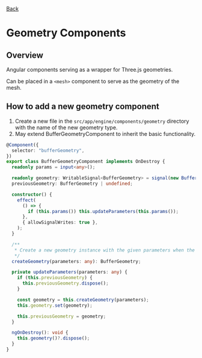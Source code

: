 [Back](../COMPONENTS.md)

# Geometry Components

## Overview

Angular components serving as a wrapper for Three.js geometries.

Can be placed in a `<mesh>` component to serve as the geometry of the mesh.

## How to add a new geometry component

1. Create a new file in the `src/app/engine/components/geometry` directory with the name of the new geometry type.
2. May extend BufferGeometryComponent to inherit the basic functionality.

```typescript
@Component({
  selector: "bufferGeometry",
})
export class BufferGeometryComponent implements OnDestroy {
  readonly params = input<any>();

  readonly geometry: WritableSignal<BufferGeometry> = signal(new BufferGeometry());
  previousGeometry: BufferGeometry | undefined;

  constructor() {
    effect(
      () => {
        if (this.params()) this.updateParameters(this.params());
      },
      { allowSignalWrites: true },
    );
  }

  /**
   * Create a new geometry instance with the given parameters when the parameters change.
   */
  createGeometry(parameters: any): BufferGeometry;

  private updateParameters(parameters: any) {
    if (this.previousGeometry) {
      this.previousGeometry.dispose();
    }

    const geometry = this.createGeometry(parameters);
    this.geometry.set(geometry);

    this.previousGeometry = geometry;
  }

  ngOnDestroy(): void {
    this.geometry()?.dispose();
  }
}
```
